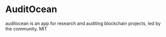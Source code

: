 # AuditOcean

auditocean is an app for research and auditing blockchain projects, led by the community.  MIT 